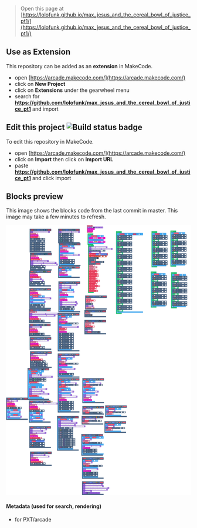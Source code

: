  


> Open this page at [https://lolofunk.github.io/max_jesus_and_the_cereal_bowl_of_justice_pt1/](https://lolofunk.github.io/max_jesus_and_the_cereal_bowl_of_justice_pt1/)

## Use as Extension

This repository can be added as an **extension** in MakeCode.

* open [https://arcade.makecode.com/](https://arcade.makecode.com/)
* click on **New Project**
* click on **Extensions** under the gearwheel menu
* search for **https://github.com/lolofunk/max_jesus_and_the_cereal_bowl_of_justice_pt1** and import

## Edit this project ![Build status badge](https://github.com/lolofunk/max_jesus_and_the_cereal_bowl_of_justice_pt1/workflows/MakeCode/badge.svg)

To edit this repository in MakeCode.

* open [https://arcade.makecode.com/](https://arcade.makecode.com/)
* click on **Import** then click on **Import URL**
* paste **https://github.com/lolofunk/max_jesus_and_the_cereal_bowl_of_justice_pt1** and click import

## Blocks preview

This image shows the blocks code from the last commit in master.
This image may take a few minutes to refresh.

![A rendered view of the blocks](https://github.com/lolofunk/max_jesus_and_the_cereal_bowl_of_justice_pt1/raw/master/.github/makecode/blocks.png)

#### Metadata (used for search, rendering)

* for PXT/arcade
<script src="https://makecode.com/gh-pages-embed.js"></script><script>makeCodeRender("{{ site.makecode.home_url }}", "{{ site.github.owner_name }}/{{ site.github.repository_name }}");</script>
